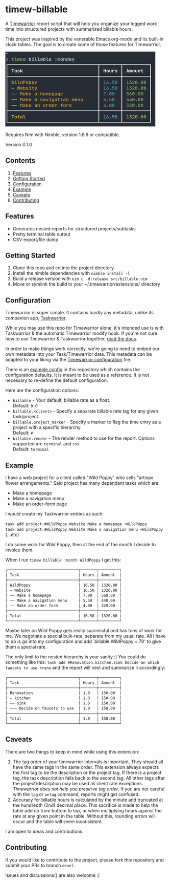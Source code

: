 # timew-billable

A [Timewarrior](https://timewarrior.net/) report script that will help you organize your logged work time into structured projects with summarized billable hours. 

This project was inspired by the venerable Emacs org-mode and its built-in clock tables. The goal is to create some of those features for Timewarrior.

![A screenshot of billable](./screenshot.png)

Requires Nim with Nimble, version 1.6.6 or compatible.

Version 0.1.0

## Contents

1. <a href="#features">Features</a>
2. <a href="#start">Getting Started</a>
3. <a href="#config">Configuration</a>
4. <a href="#example">Example</a>
5. <a href="#caveats">Caveats</a>
6. <a href="#contrib">Contributing</a>

<div id="features"></div>

## Features

- Generates nested reports for structured projects/subtasks
- Pretty terminal table output
- CSV export/file dump

<div id="start"></div>

## Getting Started

1. Clone this repo and cd into the project directory.
2. Install the nimble dependencies with `nimble install -l`
3. Build a release version with `nim c -d:release src/billable.nim`
4. Move or symlink the build to your ~/.timewarrior/extensions/ directory

<div id="config"></div>

## Configuration

Timewarrior is super simple. It contains hardly any metadata, unlike its companion app, [Taskwarrior](https://taskwarrior.org/).

While you may use this repo for Timewarrior alone, it's intended use is with Taskwarrior & the automatic Timewarrior modify hook. If you're not sure how to use Timewarrior & Taskwarrior together, [read the docs](https://timewarrior.net/docs/taskwarrior/).

In order to make things work correctly, we're going to need to embed our own metadata into your Task/Timewarrior data. This metadata can be adapted to your liking via the [Timewarrior configuration](https://timewarrior.net/docs/configuration/) file.

There is an [example config](./example.cfg) in this repository which contains the configuration defaults. It is meant to be used as a reference. It is not necessary to re-define the default configuration.

Here are the configuration options:  
* `billable` - Your default, billable rate as a float.  
  Default: `0.0`
* `billable.<client>` - Specify a separate billable rate tag for any given task/project.
* `billable.project_marker` - Specify a marker to flag the time entry as a project with a specific hierarchy.  
  Default: `#`
* `billable.render` - The render method to use for the report.  Options supported are `terminal` and `csv`.  
  Default: `terminal`

<div id="example"></div>

## Example

I have a web project for a client called "Wild Poppy" who sells "artisan flower arrangements." Said project has many dependant tasks which are:

- Make a homepage
- Make a navigation menu
- Make an order-form page

I would create my Taskwarrior entries as such:

`task add project:#WildPoppy.Website Make a homepage +WildPoppy`  
`task add project:#WildPoppy.Website Make a navigation menu +WildPoppy`  
(...etc)

I do some work for Wild Poppy, then at the end of the month I decide to invoice them.

When I run `timew billable :month WildPoppy` I get this:

```
┌───────────────────────────────┬───────┬─────────┐
│ Task                          │ Hours │ Amount  │
├───────────────────────────────┼───────┼─────────┤
│ WildPoppy                     │ 16.50 │ 1320.00 │
│ — Website                     │ 16.50 │ 1320.00 │
│ —— Make a homepage            │ 7.00  │ 560.00  │
│ —— Make a navigation menu     │ 5.50  │ 440.00  │
│ —— Make an order form         │ 4.00  │ 320.00  │
├───────────────────────────────┼───────┼─────────┤
│ Total                         │ 16.50 │ 1320.00 │
└───────────────────────────────┴───────┴─────────┘
```

Maybe later on Wild Poppy gets really successful and has tons of work for me. We negotiate a special bulk-rate, separate from my usual rate. All I have to do is go into my configuration and add `billable.WildPoppy = 70' to give them a special rate.

The only limit to the nested hierarchy is your sanity :) You could do something like this:
`task add #Renovation.kitchen.sink Decide on which faucets to use +reno` and the report will nest and summarize it accordingly:

```
┌───────────────────────────────┬───────┬─────────┐
│ Task                          │ Hours │ Amount  │
├───────────────────────────────┼───────┼─────────┤
│ Renovation                    │ 1.0   │ 150.00  │
│ — kitchen                     │ 1.0   │ 150.00  │
│ —— sink                       │ 1.0   │ 150.00  │
│ ——— Decide on faucets to use  │ 1.0   │ 150.00  │
├───────────────────────────────┼───────┼─────────┤
│ Total                         │ 1.0   │ 150.00  │
└───────────────────────────────┴───────┴─────────┘
```
<div id="caveats"></div>

## Caveats

There are two things to keep in mind while using this extension:

1. The tag order of your timewarrior intervals is important.  They should all have the same tags in the same order.  This extension always expects the first tag to be the description or the project tag. If there is a project tag, the task description falls back to the second tag.  All other tags after the project/description may be used as client rate exceptions.  _Timewarrior does not help you preserve tag order_.  If you are not careful with the `tag` or `untag` command, reports might get confused.
2. Accuracy for billable hours is calculated by the minute and truncated at the hundredth (2nd) decimal place.  This sacrifice is made to help the table add up from bottom to top, or when multiplying hours against the rate at any given point in the table.  Without this, rounding errors will occur and the table will seem inconsistent.

I am open to ideas and contributions.

<div id="contrib"></div>

## Contributing

If you would like to contribute to the project, please fork this repository and submit your PRs to branch `devel`.

Issues and discussions() are also welcome :)
